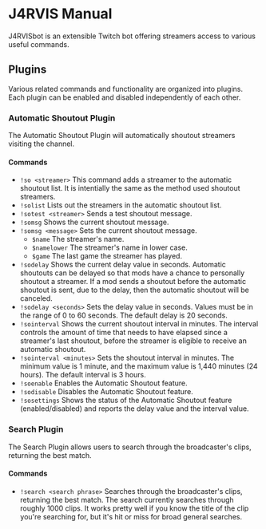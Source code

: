 # J4RVIS Manual

J4RVISbot is an extensible Twitch bot offering streamers access to various useful commands.

## Plugins

Various related commands and functionality are organized into plugins.  Each plugin can be enabled and disabled independently of each other.

### Automatic Shoutout Plugin

The Automatic Shoutout Plugin will automatically shoutout streamers visiting the channel.

#### Commands
* `!so <streamer>` This command adds a streamer to the automatic shoutout list.  It is intentially the same as the method used shoutout streamers. 
* `!solist` Lists out the streamers in the automatic shoutout list.
* `!sotest <streamer>` Sends a test shoutout message.
* `!somsg` Shows the current shoutout message.
* `!somsg <message>` Sets the current shoutout message.
   - `$name` The streamer's name.
   - `$namelower` The streamer's name in lower case.
   - `$game` The last game the streamer has played.
* `!sodelay` Shows the current delay value in seconds.  Automatic shoutouts can be delayed so that mods have a chance to personally shoutout a streamer.  If a mod sends a shoutout before the automatic shoutout is sent, due to the delay, then the automatic shoutout will be canceled.
* `!sodelay <seconds>` Sets the delay value in seconds.  Values must be in the range of 0 to 60 seconds.  The default delay is 20 seconds.
* `!sointerval` Shows the current shoutout interval in minutes.  The interval controls the amount of time that needs to have elapsed since a streamer's last shoutout, before the streamer is eligible to receive an automatic shoutout.
* `!sointerval <minutes>` Sets the shoutout interval in minutes. The minimum value is 1 minute, and the maximum value is 1,440 minutes (24 hours).  The default interval is 3 hours.
* `!soenable` Enables the Automatic Shoutout feature.
* `!sodisable` Disables the Automatic Shoutout feature.
* `!sosettings` Shows the status of the Automatic Shoutout feature (enabled/disabled) and reports the delay value and the interval value.

### Search Plugin

The Search Plugin allows users to search through the broadcaster's clips, returning the best match.

#### Commands
* `!search <search phrase>` Searches through the broadcaster's clips, returning the best match.  The search currently searches through roughly 1000 clips.  It works pretty well if you know the title of the clip you're searching for, but it's hit or miss for broad general searches.

